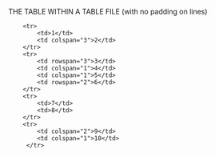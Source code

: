  THE TABLE WITHIN A TABLE FILE (with no padding on lines)


<table>
		
  		<tr>
  			<td>1</td>
    		<td colspan="3">2</td>
  		</tr>
  		<tr>
			<td rowspan="3">3</td>
			<td colspan="1">4</td>
			<td colspan="1">5</td>
			<td rowspan="2">6</td>
		</tr>
		<tr>
			<td>7</td>
			<td>8</td>
		</tr>
		<tr>
			<td colspan="2">9</td>
		    <td colspan="1">10</td>
		 </tr>	
			
			   
</table>


    		
  			